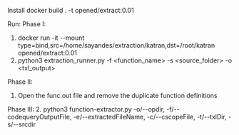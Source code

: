 Install
docker build . -t opened/extract:0.01

Run:
Phase I:
1. docker run -it  --mount type=bind,src=/home/sayandes/extraction/katran,dst=/root/katran opened/extract:0.01
2. python3 extraction_runner.py -f <function_name> -s <source_folder> -o <txl_output>

Phase II:
1. Open the func.out file and remove the duplicate function definitions

Phase III:
2. python3 function-extractor.py -o/--opdir, -f/--codequeryOutputFile, -e/--extractedFileName, -c/--cscopeFile, -t/--txlDir, -s/--srcdir  
